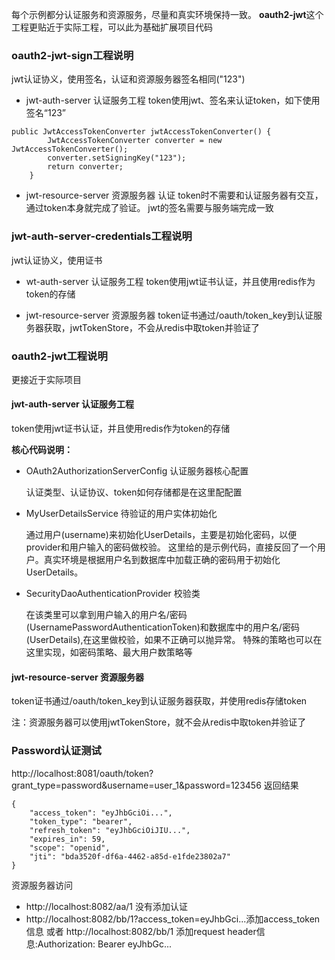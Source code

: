 每个示例都分认证服务和资源服务，尽量和真实环境保持一致。
**oauth2-jwt**这个工程更贴近于实际工程，可以此为基础扩展项目代码

### oauth2-jwt-sign工程说明
jwt认证协义，使用签名，认证和资源服务器签名相同("123")
- jwt-auth-server 认证服务工程
token使用jwt、签名来认证token，如下使用签名“123”
```
public JwtAccessTokenConverter jwtAccessTokenConverter() {
        JwtAccessTokenConverter converter = new JwtAccessTokenConverter();
        converter.setSigningKey("123");
        return converter;
    }
```

- jwt-resource-server 资源服务器
认证 token时不需要和认证服务器有交互，通过token本身就完成了验证。
jwt的签名需要与服务端完成一致

### jwt-auth-server-credentials工程说明
jwt认证协义，使用证书
- wt-auth-server 认证服务工程
token使用jwt证书认证，并且使用redis作为token的存储

- jwt-resource-server 资源服务器
token证书通过/oauth/token_key到认证服务器获取，jwtTokenStore，不会从redis中取token并验证了


### oauth2-jwt工程说明
更接近于实际项目
#### jwt-auth-server 认证服务工程
token使用jwt证书认证，并且使用redis作为token的存储

**核心代码说明：**
- OAuth2AuthorizationServerConfig 认证服务器核心配置

    认证类型、认证协议、token如何存储都是在这里配配置

- MyUserDetailsService 待验证的用户实体初始化

    通过用户(username)来初始化UserDetails，主要是初始化密码，以便provider和用户输入的密码做校验。
这里给的是示例代码，直接反回了一个用户。真实环境是根据用户名到数据库中加载正确的密码用于初始化UserDetails。

- SecurityDaoAuthenticationProvider 校验类

    在该类里可以拿到用户输入的用户名/密码(UsernamePasswordAuthenticationToken)和数据库中的用户名/密码(UserDetails),在这里做校验，如果不正确可以抛异常。
特殊的策略也可以在这里实现，如密码策略、最大用户数策略等



#### jwt-resource-server 资源服务器
token证书通过/oauth/token_key到认证服务器获取，并使用redis存储token

注：资源服务器可以使用jwtTokenStore，就不会从redis中取token并验证了


### Password认证测试
http://localhost:8081/oauth/token?grant_type=password&username=user_1&password=123456
返回结果
```
{
    "access_token": "eyJhbGciOi...",
    "token_type": "bearer",
    "refresh_token": "eyJhbGciOiJIU...",
    "expires_in": 59,
    "scope": "openid",
    "jti": "bda3520f-df6a-4462-a85d-e1fde23802a7"
}
```

资源服务器访问
- http://localhost:8082/aa/1 没有添加认证
- http://localhost:8082/bb/1?access_token=eyJhbGci...添加access_token信息
或者 http://localhost:8082/bb/1 添加request header信息:Authorization: Bearer eyJhbGc...
